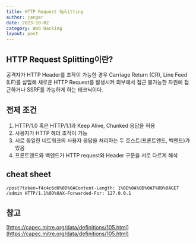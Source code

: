 ```yaml
---
title: HTTP Request Splitting
author: janger
date: 2023-10-02
category: Web Hacking
layout: post
---
```


## HTTP Request Splitting이란?
공격자가 HTTP Header를 조작이 가능한 경우 Carriage Return (CR), Line Feed (LF)를 삽입해 새로운 HTTP Request를 발생시켜 외부에서 접근 불가능한 자원에 접근하거나 SSRF를 가능하게 하는 테크닉이다.  


## 전제 조건
1. HTTP/1.0 혹은 HTTP/1.1과 Keep Alive, Chunked 응답을 허용
2. 사용자가 HTTP 헤더 조작이 가능
3. 서로 동일한 네트워크의 사용자 응답을 처리하는 두 호스트(프론트엔드, 백엔드)가 있음
4. 프론트엔드와 백엔드가 HTTP request와 Header 구문을 서로 다르게 해석


## cheat sheet
~~~ 
/post?token=f4c4c6d0%0D%0AContent-Length: 1%0D%0A%0D%0AT%0D%0AGET /admin HTTP/1.1%0D%0AX-Forwarded-For: 127.0.0.1
~~~

## 참고

[https://capec.mitre.org/data/definitions/105.html](https://capec.mitre.org/data/definitions/105.html)
